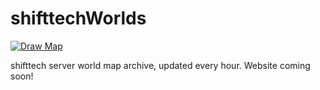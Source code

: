 # shifttechWorlds
[![Draw Map](https://github.com/InfinityNichto/shifttechWorlds/actions/workflows/drawMap.yml/badge.svg?branch=main)](https://github.com/InfinityNichto/shifttechWorlds/actions/workflows/drawMap.yml)

shifttech server world map archive, updated every hour. Website coming soon!
